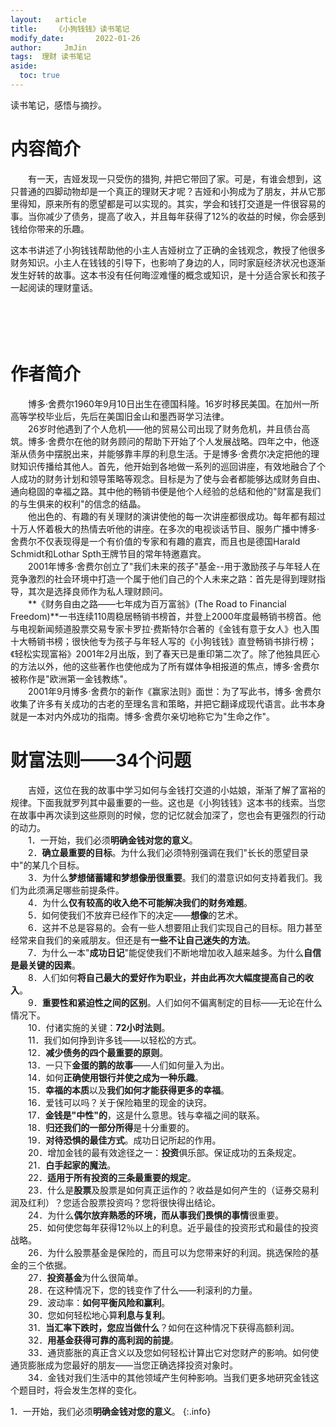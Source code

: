 ```yaml
---
layout:   article
title:    《小狗钱钱》读书笔记
modify_date:       2022-01-26
author:     JmJin
tags:  理财 读书笔记
aside:
  toc: true
---
```




读书笔记，感悟与摘抄。

<!--more-->



# 内容简介
　　有一天，吉娅发现一只受伤的猎狗, 并把它带回了家。可是，有谁会想到，这只普通的四脚动物却是一个真正的理财天才呢？吉娅和小狗成为了朋友，并从它那里得知，原来所有的愿望都是可以实现的。其实，学会和钱打交道是一件很容易的事。当你减少了债务，提高了收入，并且每年获得了12%的收益的时候，你会感到钱给你带来的乐趣。 

​		这本书讲述了小狗钱钱帮助他的小主人吉娅树立了正确的金钱观念，教授了他很多财务知识。小主人在钱钱的引导下，也影响了身边的人，同时家庭经济状况也逐渐发生好转的故事。这本书没有任何晦涩难懂的概念或知识，是十分适合家长和孩子一起阅读的理财童话。

　

　

  

# 作者简介

　　博多·舍费尔1960年9月10日出生在德国科隆。16岁时移民美国。在加州一所高等学校毕业后，先后在美国旧金山和墨西哥学习法律。</br>
　　26岁时他遇到了个人危机——他的贸易公司出现了财务危机，并且债台高筑。博多·舍费尔在他的财务顾问的帮助下开始了个人发展战略。四年之中，他逐渐从债务中摆脱出来，并能够靠丰厚的利息生活。于是博多·舍费尔决定把他的理财知识传播给其他人。首先，他开始到各地做一系列的巡回讲座，有效地融合了个人成功的财务计划和领导策略等观念。目标是为了使与会者都能够达成财务自由、通向稳固的幸福之路。其中他的畅销书便是他个人经验的总结和他的"财富是我们的与生俱来的权利"的信念的结晶。</br>
　　他出色的、有趣的有关理财的演讲使他的每一次讲座都很成功。每年都有超过十万人怀着极大的热情去听他的讲座。在多次的电视谈话节目、服务广播中博多·舍费尔不仅表现得是一个有价值的专家和有趣的嘉宾，而且也是德国Harald Schmidt和Lothar Spth王牌节目的常年特邀嘉宾。</br>
　　2001年博多·舍费尔创立了"我们未来的孩子"基金--用于激励孩子与年轻人在竞争激烈的社会环境中打造一个属于他们自己的个人未来之路：首先是得到理财指导，其次是选择良师作为私人理财顾问。</br>
　　**《财务自由之路——七年成为百万富翁》(The Road to Financial Freedom)**一书连续110周稳居畅销书榜首，并登上2000年度最畅销书榜首。他与电视新闻频道股票交易专家卡罗拉·费斯特尔合著的《金钱有意于女人》也入围十大畅销书榜；很快他专为孩子与年轻人写的《小狗钱钱》直登畅销书排行榜；《轻松实现富裕》2001年2月出版，到了春天已是重印第二次了。除了他独具匠心的方法以外，他的这些著作也使他成为了所有媒体争相报道的焦点，博多·舍费尔被称作是"欧洲第一金钱教练"。</br>
　　2001年9月博多·舍费尔的新作《赢家法则》面世：为了写此书，博多·舍费尔收集了许多有关成功的古老的至理名言和策略，并把它翻译成现代语言。此书本身就是一本对内外成功的指南。博多·舍费尔亲切地称它为"生命之作"。</br>






# 财富法则——34个问题

　　吉娅，这位在我的故事中学习如何与金钱打交道的小姑娘，渐渐了解了富裕的规律。下面我就罗列其中最重要的一些。这也是《小狗钱钱》这本书的线索。当您在故事中再次读到这些原则的时候，您的记忆就会加深了，您也会有更强烈的行动的动力。</br>
　　1．一开始，我们必须**明确金钱对您的意义**。</br>
　　2．**确立最重要的目标**。为什么我们必须特别强调在我们"长长的愿望目录中"的某几个目标。</br>
　　3．为什么**梦想储蓄罐和梦想像册很重要**。我们的潜意识如何支持着我们。我们为此须满足哪些前提条件。</br>
　　4．为什么**仅有较高的收入绝不可能解决我们的财务难题**。</br>
　　5．如何使我们不放弃已经作下的决定——**想像**的艺术。</br>
　　6．这并不总是容易的。会有一些人想要阻止我们实现自己的目标。阻力甚至经常来自我们的亲戚朋友。但还是有**一些不让自己迷失的方法**。</br>
　　7．为什么一本"**成功日记**"能促使我们不断地增加收入越来越多。为什么**自信是最关键的因素**。</br>
　　8．人们如何**将自己最大的爱好作为职业，并由此再次大幅度提高自己的收入**。</br>
　　9．**重要性和紧迫性之间的区别**。人们如何不偏离制定的目标——无论在什么情况下。</br>
　　10．付诸实施的关键：**72小时法则**。</br>
　　11．我们如何挣到许多钱——以轻松的方式。</br>
　　12．**减少债务的四个最重要的原则**。</br>
　　13．一只下**金蛋的鹅的故事**——人们如何量入为出。</br>
　　14．如何**正确使用银行并使之成为一种乐趣**。</br>
　　15．**幸福的本质**以及**我们如何才能获得更多的幸福**。</br>
　　16．爱钱可以吗？关于保险箱里的现金的诀窍。</br>
　　17．**金钱是"中性"的**，这是什么意思。钱与幸福之间的联系。</br>
　　18．**归还我们的一部分所得**是十分重要的。</br>
　　19．**对待恐惧的最佳方式**。成功日记所起的作用。</br>
　　20．增加金钱的最有效途径之一：**投资**俱乐部。保证成功的五条规定。</br>
　　21．**白手起家的魔法**。</br>
　　22．**适用于所有投资的三条最重要的规定**。</br>
　　23．什么是**股票**及股票是如何真正运作的？收益是如何产生的（证券交易利润及红利）？您适合股票投资吗？您将很快得出结论。</br>
　　24．为什么**偶尔放弃熟悉的环境，而从事我们畏惧的事情**很重要。</br>
　　25．如何使您每年获得12％以上的利息。近乎最佳的投资形式和最佳的投资战略。</br>
　　26．为什么股票基金是保险的，而且可以为您带来好的利润。挑选保险的基金的三个依据。</br>
　　27．**投资基金**为什么很简单。</br>
　　28．在这种情况下，您的钱变作了什么——利滚利的力量。</br>
　　29．波动率：**如何平衡风险和赢利**。</br>
　　30．您如何轻松地心算**利息与复利**。</br>
　　31．**当汇率下跌时，您应当做什么**？如何在这种情况下获得高额利润。</br>
　　32．**用基金获得可靠的高利润的前提**。</br>
　　33．通货膨胀的真正含义以及您如何轻松计算出它对您财产的影响。如何使通货膨胀成为您最好的朋友——当您正确选择投资对象时。</br>
　　34．金钱对我们生活中的其他领域产生何种影响。当我们更多地研究金钱这个题目时，将会发生怎样的变化。</br>





1．一开始，我们必须**明确金钱对您的意义**。
{:.info}



